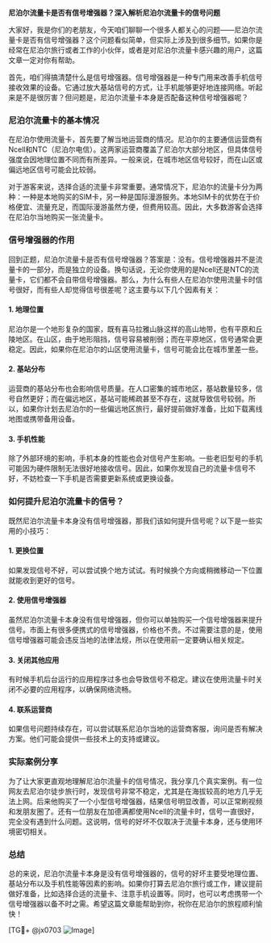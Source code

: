 **尼泊尔流量卡是否有信号增强器？深入解析尼泊尔流量卡的信号问题**

大家好，我是你们的老朋友，今天咱们聊聊一个很多人都关心的问题——尼泊尔流量卡是否有信号增强器？这个问题看似简单，但实际上涉及到很多细节。如果你是经常在尼泊尔旅行或者工作的小伙伴，或者是对尼泊尔流量卡感兴趣的用户，这篇文章一定对你有帮助。

首先，咱们得搞清楚什么是信号增强器。信号增强器是一种专门用来改善手机信号接收效果的设备。它通过放大基站信号的方式，让手机能够更好地连接网络。听起来是不是很厉害？但问题是，尼泊尔流量卡本身是否配备这种信号增强器呢？

### 尼泊尔流量卡的基本情况

在尼泊尔使用流量卡，首先要了解当地运营商的情况。尼泊尔的主要通信运营商有Ncell和NTC（尼泊尔电信）。这两家运营商覆盖了尼泊尔大部分地区，但具体信号强度会因地理位置不同而有所差异。一般来说，在城市地区信号较好，而在山区或偏远地区信号可能会比较弱。

对于游客来说，选择合适的流量卡非常重要。通常情况下，尼泊尔的流量卡分为两种：一种是本地购买的SIM卡，另一种是国际漫游服务。本地SIM卡的优势在于价格便宜、流量充足，而国际漫游虽然方便，但费用较高。因此，大多数游客会选择在尼泊尔当地购买一张流量卡。

### 信号增强器的作用

回到正题，尼泊尔流量卡是否有信号增强器？答案是：没有。信号增强器并不是流量卡的一部分，而是独立的设备。换句话说，无论你使用的是Ncell还是NTC的流量卡，它们都不会自带信号增强器。那么，为什么有些人在尼泊尔使用流量卡时信号很好，而有些人却觉得信号很差呢？这主要与以下几个因素有关：

#### 1. 地理位置
尼泊尔是一个地形复杂的国家，既有喜马拉雅山脉这样的高山地带，也有平原和丘陵地区。在山区，由于地形阻挡，信号容易被削弱；而在平原地区，信号通常会更稳定。因此，如果你在尼泊尔的山区使用流量卡，信号可能会比在城市里差一些。

#### 2. 基站分布
运营商的基站分布也会影响信号质量。在人口密集的城市地区，基站数量较多，信号自然更好；而在偏远地区，基站可能稀疏甚至不存在，这就导致信号较弱。所以，如果你计划去尼泊尔的一些偏远地区旅行，最好提前做好准备，比如下载离线地图或携带备用设备。

#### 3. 手机性能
除了外部环境的影响，手机本身的性能也会对信号产生影响。一些老旧型号的手机可能因为硬件限制无法很好地接收信号。因此，如果你发现自己的流量卡信号不好，不妨检查一下手机是否需要更新系统或更换设备。

### 如何提升尼泊尔流量卡的信号？

既然尼泊尔流量卡本身没有信号增强器，那我们该如何提升信号呢？以下是一些实用的小技巧：

#### 1. 更换位置
如果发现信号不好，可以尝试换个地方试试。有时候换个方向或稍微移动一下位置就能收到更好的信号。

#### 2. 使用信号增强器
虽然尼泊尔流量卡本身没有信号增强器，但你可以单独购买一个信号增强器来提升信号。市面上有很多便携式的信号增强器，价格也不贵。不过需要注意的是，使用信号增强器可能会违反当地的法律法规，所以在使用前一定要确认相关规定。

#### 3. 关闭其他应用
有时候手机后台运行的应用程序过多也会导致信号不稳定。建议在使用流量卡时关闭不必要的应用程序，以确保网络流畅。

#### 4. 联系运营商
如果信号问题持续存在，可以尝试联系尼泊尔当地的运营商客服，询问是否有解决方案。他们可能会提供一些技术上的支持或建议。

### 实际案例分享

为了让大家更直观地理解尼泊尔流量卡的信号情况，我分享几个真实案例。有一位网友去尼泊尔徒步旅行时，发现信号非常不稳定，尤其是在海拔较高的地方几乎无法上网。后来他购买了一个小型信号增强器，结果信号明显改善，可以正常刷视频和发朋友圈了。还有一位朋友在加德满都使用Ncell的流量卡时，信号一直很好，完全没有遇到什么问题。这说明，信号的好坏不仅取决于流量卡本身，还与使用环境密切相关。

### 总结

总的来说，尼泊尔流量卡本身是没有信号增强器的，信号的好坏主要受地理位置、基站分布以及手机性能等因素的影响。如果你打算去尼泊尔旅行或工作，建议提前做好准备，比如选择合适的流量卡、注意手机设置等。同时，也可以考虑携带一个信号增强器以备不时之需。希望这篇文章能帮助到你，祝你在尼泊尔的旅程顺利愉快！

[TG💪+ @jx0703 ![Image](https://github.com/user-attachments/assets/dbca1d08-cadb-493c-b0ec-ad6f7a83f270)]